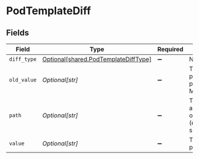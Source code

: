 # PodTemplateDiff


## Fields

| Field                                                                                   | Type                                                                                    | Required                                                                                | Description                                                                             |
| --------------------------------------------------------------------------------------- | --------------------------------------------------------------------------------------- | --------------------------------------------------------------------------------------- | --------------------------------------------------------------------------------------- |
| `diff_type`                                                                             | [Optional[shared.PodTemplateDiffType]](undefined/models/shared/podtemplatedifftype.md)  | :heavy_minus_sign:                                                                      | N/A                                                                                     |
| `old_value`                                                                             | *Optional[str]*                                                                         | :heavy_minus_sign:                                                                      | The old value in the path. Will only be populated with MODIFIED type                    |
| `path`                                                                                  | *Optional[str]*                                                                         | :heavy_minus_sign:                                                                      | The path of the added/deleted/modified object in the pod (example: spec.volumes.0.name) |
| `value`                                                                                 | *Optional[str]*                                                                         | :heavy_minus_sign:                                                                      | The current value in the path                                                           |